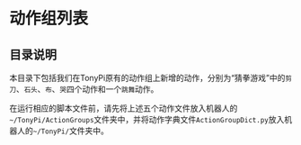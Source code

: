 # 动作组列表

## 目录说明
本目录下包括我们在TonyPi原有的动作组上新增的动作，分别为“猜拳游戏”中的`剪刀`、`石头`、`布`、`哭`四个动作和一个`跳舞`动作。

在运行相应的脚本文件前，请先将上述五个动作文件放入机器人的`~/TonyPi/ActionGroups`文件夹中，并将动作字典文件`ActionGroupDict.py`放入机器人的`~/TonyPi/`文件夹中。